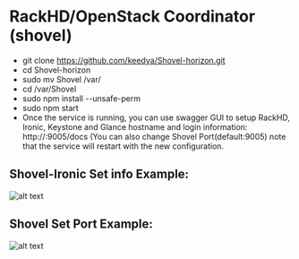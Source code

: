 # RackHD/OpenStack Coordinator (shovel)

- git clone https://github.com/keedya/Shovel-horizon.git
- cd Shovel-horizon
- sudo mv Shovel /var/
- cd /var/Shovel
- sudo npm install --unsafe-perm
- sudo npm start
- Once the service is running, you can use swagger GUI to setup RackHD, Ironic, Keystone and Glance hostname and login information: http://<Shovel-IP>:9005/docs (You can also change Shovel Port(default:9005) note that the service will restart with the new configuration. 

## Shovel-Ironic Set info Example:

![alt text](https://github.com/keedya/Shovel-horizon/blob/master/Shovel/snapshot/ironic_info.png)

## Shovel Set Port Example:

![alt text](https://github.com/keedya/Shovel-horizon/blob/master/Shovel/snapshot/shovel_settings.png)

